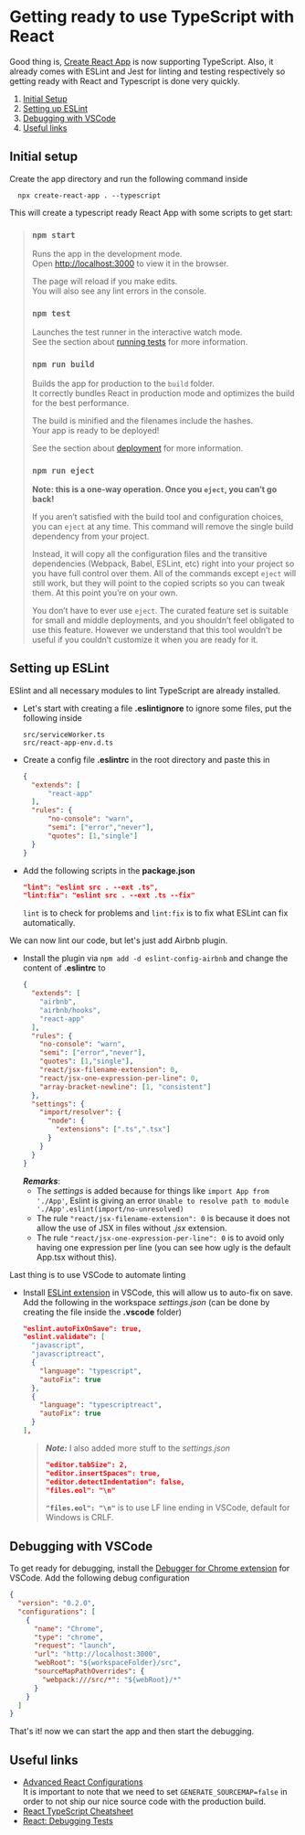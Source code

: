 # Getting ready to use TypeScript with React
Good thing is, [Create React App](https://github.com/facebook/create-react-app) is now supporting TypeScript. Also, it already comes with ESLint and Jest for linting and testing respectively so getting ready with React and Typescript is done very quickly.
1. [Initial Setup](#Initial-Setup)
2. [Setting up ESLint](#Setting-up-ESLint)
3. [Debugging with VSCode](#Debugging-with-VSCode)
4. [Useful links](#Useful-links)

## Initial setup
Create the app directory and run the following command inside  

  ```
    npx create-react-app . --typescript
  ```
  This will create a typescript ready React App with some scripts to get start:
>### `npm start`
>
>Runs the app in the development mode.<br />
Open [http://localhost:3000](http://localhost:3000) to view it in the browser.
>
>The page will reload if you make edits.<br />
>You will also see any lint errors in the console.
>
>### `npm test`
>
>Launches the test runner in the interactive watch mode.<br />
>See the section about [running tests](https://facebook.github.io/create-react-app/docs/running-tests) for more information.
>
>### `npm run build`
>
>Builds the app for production to the `build` folder.<br />
It correctly bundles React in production mode and optimizes the build for the best performance.
>
>The build is minified and the filenames include the hashes.<br />
Your app is ready to be deployed!
>
>See the section about [deployment](https://facebook.github.io/create-react-app/docs/deployment) for more information.
>
>### `npm run eject`
>
>**Note: this is a one-way operation. Once you `eject`, you can’t go back!**
>
>If you aren’t satisfied with the build tool and configuration choices, you can `eject` at any time. This command will remove the single build dependency from your project.
>
>Instead, it will copy all the configuration files and the transitive dependencies (Webpack, Babel, ESLint, etc) right into your project so you have full control over them. All of the commands except `eject` will still work, but they will point to the copied scripts so you can tweak them. At this point you’re on your own.
>
>You don’t have to ever use `eject`. The curated feature set is suitable for small and middle deployments, and you shouldn’t feel obligated to use this feature. However we understand that this tool wouldn’t be useful if you couldn’t customize it when you are ready for it.

## Setting up ESLint
ESlint and all necessary modules to lint TypeScript are already installed.
- Let's start with creating a file **.eslintignore** to ignore some files, put the following inside
  ```
  src/serviceWorker.ts
  src/react-app-env.d.ts
  ``` 
- Create a config file **.eslintrc** in the root directory and paste this in
  ```json
  {
    "extends": [
        "react-app"
    ],
    "rules": {
        "no-console": "warn",
        "semi": ["error","never"],
        "quotes": [1,"single"]
    }
  }
  ```
- Add the following scripts in the **package.json**
  ```json
  "lint": "eslint src . --ext .ts",
  "lint:fix": "eslint src . --ext .ts --fix"
  ```
  `lint` is to check for problems and `lint:fix` is to fix what ESLint can fix automatically.

We can now lint our code, but let's just add Airbnb plugin.
- Install the plugin via `npm add -d eslint-config-airbnb` and change the content of **.eslintrc** to
  ```json
  {
    "extends": [
      "airbnb",
      "airbnb/hooks",
      "react-app"
    ],
    "rules": {
      "no-console": "warn",
      "semi": ["error","never"],
      "quotes": [1,"single"],
      "react/jsx-filename-extension": 0,
      "react/jsx-one-expression-per-line": 0,
      "array-bracket-newline": [1, "consistent"]
    },
    "settings": {
      "import/resolver": {
        "node": {
          "extensions": [".ts",".tsx"]
        }
      }
    }
  }
  ```
  **_Remarks_**:
  - The _settings_ is added because for things like `import App from './App'`, Eslint is giving an error `Unable to resolve path to module './App'.eslint(import/no-unresolved)`
  - The rule `"react/jsx-filename-extension": 0` is because it does not allow the use of JSX in files without *.jsx* extension.
  - The rule `"react/jsx-one-expression-per-line": 0` is to avoid only having one expression per line (you can see how ugly is the default App.tsx without this).

Last thing is to use VSCode to automate linting
- Install [ESLint extension](https://marketplace.visualstudio.com/items?itemName=dbaeumer.vscode-eslint) in VSCode, this will allow us to auto-fix on save. Add the following in the workspace _settings.json_ (can be done by creating the file inside the **.vscode** folder)
  ```json
  "eslint.autoFixOnSave": true,
  "eslint.validate": [
    "javascript",
    "javascriptreact",
    {
      "language": "typescript",
      "autoFix": true
    },
    {
      "language": "typescriptreact",
      "autoFix": true
    }
  ],
  ```
  >**_Note:_** I also added more stuff to the _settings.json_
  >```json
  >"editor.tabSize": 2,
  >"editor.insertSpaces": true,
  >"editor.detectIndentation": false,
  >"files.eol": "\n"
  >```
  >**`"files.eol": "\n"`** is to use LF line ending in VSCode, default for Windows is CRLF.

## Debugging with VSCode
To get ready for debugging, install the [Debugger for Chrome extension](https://marketplace.visualstudio.com/items?itemName=msjsdiag.debugger-for-chrome) for VSCode. Add the following debug configuration
  ```json
  {
    "version": "0.2.0",
    "configurations": [
      {
        "name": "Chrome",
        "type": "chrome",
        "request": "launch",
        "url": "http://localhost:3000",
        "webRoot": "${workspaceFolder}/src",
        "sourceMapPathOverrides": {
          "webpack:///src/*": "${webRoot}/*"
        }
      }
    ]
  }
  ```
That's it! now we can start the app and then start the debugging.

## Useful links
- [Advanced React Configurations](https://create-react-app.dev/docs/advanced-configuration/)  
  It is important to note that we need to set `GENERATE_SOURCEMAP=false` in order to not ship our nice source code with the production build.
- [React TypeScript Cheatsheet](https://github.com/typescript-cheatsheets/react-typescript-cheatsheet)
- [React: Debugging Tests](https://create-react-app.dev/docs/debugging-tests)